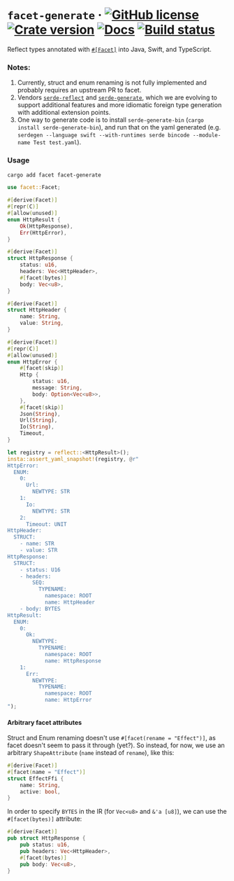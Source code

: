 # `facet-generate` &middot; [![GitHub license](https://img.shields.io/github/license/redbadger/facet-generate?color=blue)](https://github.com/redbadger/facet-generate/blob/master/LICENSE) [![Crate version](https://img.shields.io/crates/v/facet-generate.svg)](https://crates.io/crates/facet-generate) [![Docs](https://img.shields.io/badge/docs.rs-facet_generate-green)](https://docs.rs/facet-generate/) [![Build status](https://img.shields.io/github/actions/workflow/status/redbadger/facet-generate/build.yaml)](https://github.com/redbadger/facet-generate/actions)

Reflect types annotated with [`#[Facet]`](https://crates.io/crates/facet) into Java, Swift, and TypeScript.

### Notes:
1. Currently, struct and enum renaming is not fully implemented and probably requires an upstream PR to facet.
2. Vendors [`serde-reflect`](https://crates.io/crates/serde-reflect) and [`serde-generate`](https://crates.io/crates/serde-generate), which we are evolving to support additional features and more idiomatic foreign type generation with additional extension points.
3. One way to generate code is to install `serde-generate-bin` (`cargo install serde-generate-bin`), and run that on the yaml generated (e.g. `serdegen --language swift --with-runtimes serde bincode --module-name Test test.yaml`).

### Usage

```sh
cargo add facet facet-generate
```

```rust
use facet::Facet;

#[derive(Facet)]
#[repr(C)]
#[allow(unused)]
enum HttpResult {
    Ok(HttpResponse),
    Err(HttpError),
}

#[derive(Facet)]
struct HttpResponse {
    status: u16,
    headers: Vec<HttpHeader>,
    #[facet(bytes)]
    body: Vec<u8>,
}

#[derive(Facet)]
struct HttpHeader {
    name: String,
    value: String,
}

#[derive(Facet)]
#[repr(C)]
#[allow(unused)]
enum HttpError {
    #[facet(skip)]
    Http {
        status: u16,
        message: String,
        body: Option<Vec<u8>>,
    },
    #[facet(skip)]
    Json(String),
    Url(String),
    Io(String),
    Timeout,
}

let registry = reflect::<HttpResult>();
insta::assert_yaml_snapshot!(registry, @r"
HttpError:
  ENUM:
    0:
      Url:
        NEWTYPE: STR
    1:
      Io:
        NEWTYPE: STR
    2:
      Timeout: UNIT
HttpHeader:
  STRUCT:
    - name: STR
    - value: STR
HttpResponse:
  STRUCT:
    - status: U16
    - headers:
        SEQ:
          TYPENAME:
            namespace: ROOT
            name: HttpHeader
    - body: BYTES
HttpResult:
  ENUM:
    0:
      Ok:
        NEWTYPE:
          TYPENAME:
            namespace: ROOT
            name: HttpResponse
    1:
      Err:
        NEWTYPE:
          TYPENAME:
            namespace: ROOT
            name: HttpError
");
```

#### Arbitrary facet attributes

Struct and Enum renaming doesn't use `#[facet(rename = "Effect")]`, as facet doesn't seem to pass it through (yet?). So instead, for now, we use an arbitrary `ShapeAttribute` (`name` instead of `rename`), like this:

```rust
#[derive(Facet)]
#[facet(name = "Effect")]
struct EffectFfi {
    name: String,
    active: bool,
}
```

In order to specify `BYTES` in the IR (for `Vec<u8>` and `&'a [u8]`), we can use the `#[facet(bytes)]` attribute:

```rust
#[derive(Facet)]
pub struct HttpResponse {
    pub status: u16,
    pub headers: Vec<HttpHeader>,
    #[facet(bytes)]
    pub body: Vec<u8>,
}
```

